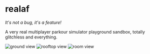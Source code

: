 # realaf

*It's not a bug, it's a feature!*

A very real multiplayer parkour simulator playground sandbox, totally glitchless and everything.

![ground view](https://user-images.githubusercontent.com/7122029/236658004-3ec6d417-1c14-4618-9aeb-6d2c5eec2947.png)
![rooftop view](https://user-images.githubusercontent.com/7122029/236658045-77e42d1e-c68e-4c60-959a-e80ec8a1e5a4.png)
![room view](https://user-images.githubusercontent.com/7122029/236658089-7edb63b0-986c-4dba-979e-34cb43b9fedc.png)

